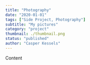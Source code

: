 ```yaml
---
title: "Photography"
date: "2020-01-01"
tags: ["Side Project, Photography"]
subtitle: "My pictures"
category: "project"
thumbnail: ./thumbnail.png
status: "published"
author: "Casper Kessels"
---
```



Content